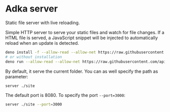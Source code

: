 # Adka server

Static file server with live reloading.

Simple HTTP server to serve your static files and watch for file changes. If a HTML file is served, a JavaScript snippet will be injected to automatically reload when an update is detected.

```sh
deno install -f --allow-read --allow-net https://raw.githubusercontent.com/apiel/adka_server/master/server.ts
# or without installation
deno run --allow-read --allow-net https://raw.githubusercontent.com/apiel/adka_server/master/server.ts
```

By default, it serve the current folder. You can as well specify the path as parameter:

```sh
server ./site
```

The default port is 8080. To specify the port `--port=3000`:

```sh
server ./site --port=3000
```
